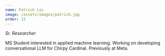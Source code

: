 ```yaml
---
name: Patrick Liu
image: /assets/images/patrick.jpg
order: 12
---
```

*Sr. Researcher*

MS Student interested in applied machine learning. Working on developing conversational LLM for Chirpy Cardinal. Previously at Meta.
